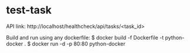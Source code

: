 # test-task

API link:
http://localhost/healthcheck/api/tasks/<task_id>


Build and run using any dockerfile:
$ docker build -f Dockerfile -t python-docker .
$ docker run -d -p 80:80 python-docker